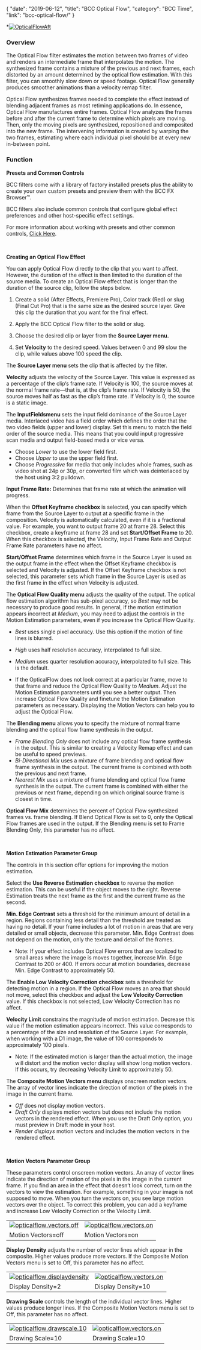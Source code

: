 {
"date": "2019-06-12",
"title": "BCC Optical Flow",
"category": "BCC Time",
"link": "bcc-optical-flow/"
}

 \*[![OpticalFlowAft](https://borisfx-com-res.cloudinary.com/image/upload//documentation/continuum/uploads/2013/06/OpticalFlowAft.jpg)](https://borisfx-com-res.cloudinary.com/image/upload//documentation/continuum/uploads/2013/06/OpticalFlowAft.jpg)


### Overview


The Optical Flow filter estimates the motion between two frames of video and renders an intermediate frame that interpolates the motion. The synthesized frame contains a mixture of the previous and next frames, each distorted by an amount determined by the optical flow estimation. With this filter, you can smoothly slow down or speed footage. Optical Flow generally produces smoother animations than a velocity remap filter.


Optical Flow synthesizes frames needed to complete the effect instead of blending adjacent frames as most retiming applications do. In essence, Optical Flow manufactures entire frames. Optical Flow analyzes the frames before and after the current frame to determine which pixels are moving. Then, only the moving pixels are synthesized, repositioned and composited into the new frame. The intervening information is created by warping the two frames, estimating where each individual pixel should be at every new in-between point.


### Function


**Presets and Common Controls**


BCC filters come with a library of factory installed presets plus the ability to create your own custom presets and preview them with the BCC FX Browser™.


BCC filters also include common controls that configure global effect preferences and other host-specific effect settings.


For more information about working with presets and other common controls, [Click Here](/documentation/continuum/bcc-common-controls/).

 


**Creating an Optical Flow Effect**


You can apply Optical Flow directly to the clip that you want to affect. However, the duration of the effect is then limited to the duration of the source media. To create an Optical Flow effect that is longer than the duration of the source clip, follow the steps below.


1. Create a solid (After Effects, Premiere Pro), Color track (Red) or slug (Final Cut Pro) that is the same size as the desired source layer. Give this clip the duration that you want for the final effect.


2. Apply the BCC Optical Flow filter to the solid or slug.


3. Choose the desired clip or layer from the **Source Layer menu.**


4. Set **Velocity** to the desired speed. Values between 0 and 99 slow the clip, while values above 100 speed the clip.


The **Source Layer menu** sets the clip that is affected by the filter.


**Velocity** adjusts the velocity of the Source Layer. This value is expressed as a percentage of the clip‘s frame rate. If Velocity is 100, the source moves at the normal frame rate—that is, at the clip’s frame rate. If Velocity is 50, the source moves half as fast as the clip’s frame rate. If Velocity is 0, the source is a static image.


The **Input****Fields****menu** sets the input field dominance of the Source Layer media. Interlaced video has a field order which defines the order that the two video fields (upper and lower) display. Set this menu to match the field order of the source media. This means that you could input progressive scan media and output field-based media or vice versa.


* Choose *Lower* to use the lower field first.
* Choose *Upper* to use the upper field first.
* Choose *Progressive* for media that only includes whole frames, such as video shot at 24p or 30p, or converted film which was deinterlaced by the host using 3:2 pulldown.


**Input Frame Rate:** Determines that frame rate at which the animation will progress.


When the **Offset Keyframe checkbox** is selected, you can specify which frame from the Source Layer to output at a specific frame in the composition. Velocity is automatically calculated, even if it is a fractional value. For example, you want to output frame 20 at frame 28. Select this checkbox, create a keyframe at frame 28 and set **Start/Offset Frame** to 20. When this checkbox is selected, the Velocity, Input Frame Rate and Output Frame Rate parameters have no affect.


**Start/Offset Frame** determines which frame in the Source Layer is used as the output frame in the effect when the Offset Keyframe checkbox is selected and Velocity is adjusted. If the Offset Keyframe checkbox is not selected, this parameter sets which frame in the Source Layer is used as the first frame in the effect when Velocity is adjusted.


The **Optical Flow Quality menu** adjusts the quality of the output. The optical flow estimation algorithm has sub-pixel accuracy, so *Best* may not be necessary to produce good results. In general, if the motion estimation appears incorrect at *Medium*, you may need to adjust the controls in the Motion Estimation parameters, even if you increase the Optical Flow Quality.


* *Best* uses single pixel accuracy. Use this option if the motion of fine lines is blurred.
* *High* uses half resolution accuracy, interpolated to full size.
* *Medium* uses quarter resolution accuracy, interpolated to full size. This is the default.


* If the OpticalFlow does not look correct at a particular frame, move to that frame and reduce the Optical Flow Quality to *Medium*. Adjust the Motion Estimation parameters until you see a better output. Then increase Optical Flow Quality and finetune the Motion Estimation parameters as necessary. Displaying the Motion Vectors can help you to adjust the Optical Flow.


The **Blending menu** allows you to specify the mixture of normal frame blending and the optical flow frame synthesis in the output.


* *Frame Blending* *Only* does not include any optical flow frame synthesis in the output. This is similar to creating a Velocity Remap effect and can be useful to speed previews.
* *Bi-Directional Mix* uses a mixture of frame blending and optical flow frame synthesis in the output. The current frame is combined with both the previous and next frame.
* *Nearest Mix* uses a mixture of frame blending and optical flow frame synthesis in the output. The current frame is combined with either the previous or next frame, depending on which original source frame is closest in time.


**Optical Flow Mix** determines the percent of Optical Flow synthesized frames vs. frame blending. If Blend Optical Flow is set to 0, only the Optical Flow frames are used in the output. If the Blending menu is set to Frame Blending Only, this parameter has no affect.


 


**Motion Estimation Parameter Group**


The controls in this section offer options for improving the motion estimation.


Select the **Use Reverse Estimation** **checkbox** to reverse the motion estimation. This can be useful if the object moves to the right. Reverse Estimation treats the next frame as the first and the current frame as the second.


**Min. Edge Contrast** sets a threshold for the minimum amount of detail in a region. Regions containing less detail than the threshold are treated as having no detail. If your frame includes a lot of motion in areas that are very detailed or small objects, decrease this parameter. Min. Edge Contrast does not depend on the motion, only the texture and detail of the frames.


* Note: If your effect includes Optical Flow errors that are localized to small areas where the image is moves together, increase Min. Edge Contrast to 200 or 400. If errors occur at motion boundaries, decrease Min. Edge Contrast to approximately 50.


The **Enable Low Velocity Correction checkbox** sets a threshold for detecting motion in a region. If the Optical Flow moves an area that should not move, select this checkbox and adjust the **Low Velocity Correction** value. If this checkbox is not selected, Low Velocity Correction has no affect.


**Velocity Limit** constrains the magnitude of motion estimation. Decrease this value if the motion estimation appears incorrect. This value corresponds to a percentage of the size and resolution of the Source Layer. For example, when working with a D1 image, the value of 100 corresponds to approximately 100 pixels.


* Note: If the estimated motion is larger than the actual motion, the image will distort and the motion vector display will show long motion vectors. If this occurs, try decreasing Velocity Limit to approximately 50.


The **Composite Motion Vectors menu** displays onscreen motion vectors. The array of vector lines indicate the direction of motion of the pixels in the image in the current frame.


* *Off* does not display motion vectors.
* *Draft* *Only* displays motion vectors but does not include the motion vectors in the rendered effect. When you use the Draft Only option, you must preview in Draft mode in your host.
* *Render* *displays* motion vectors and includes the motion vectors in the rendered effect.


 


**Motion Vectors Parameter Group**


These parameters control onscreen motion vectors. An array of vector lines indicate the direction of motion of the pixels in the image in the current frame. If you find an area in the effect that doesn’t look correct, turn on the vectors to view the estimation. For example, something in your image is not supposed to move. When you turn the vectors on, you see large motion vectors over the object. To correct this problem, you can add a keyframe and increase Low Velocity Correction or the Velocity Limit.




|  |  |
| --- | --- |
| [![opticalflow.vectors.off](https://borisfx-com-res.cloudinary.com/image/upload//documentation/continuum/uploads/2013/06/opticalflow.vectors.off_.jpg)](https://borisfx-com-res.cloudinary.com/image/upload//documentation/continuum/uploads/2013/06/opticalflow.vectors.off_.jpg) | [![opticalflow.vectors.on](https://borisfx-com-res.cloudinary.com/image/upload//documentation/continuum/uploads/2013/06/opticalflow.vectors.on_.jpg)](https://borisfx-com-res.cloudinary.com/image/upload//documentation/continuum/uploads/2013/06/opticalflow.vectors.on_.jpg) |
| Motion Vectors=off | Motion Vectors=on |


**Display Density** adjusts the number of vector lines which appear in the composite. Higher values produce more vectors. If the Composite Motion Vectors menu is set to Off, this parameter has no affect.




|  |  |
| --- | --- |
| [![opticalflow.displaydensity](https://borisfx-com-res.cloudinary.com/image/upload//documentation/continuum/uploads/2013/06/opticalflow.displaydensity.jpg)](https://borisfx-com-res.cloudinary.com/image/upload//documentation/continuum/uploads/2013/06/opticalflow.displaydensity.jpg) | [![opticalflow.vectors.on](https://borisfx-com-res.cloudinary.com/image/upload//documentation/continuum/uploads/2013/06/opticalflow.vectors.on_.jpg)](https://borisfx-com-res.cloudinary.com/image/upload//documentation/continuum/uploads/2013/06/opticalflow.vectors.on_.jpg) |
| Display Density=2 | Display Density=10 |


**Drawing Scale** controls the length of the individual vector lines. Higher values produce longer lines. If the Composite Motion Vectors menu is set to Off, this parameter has no affect.




|  |  |
| --- | --- |
| [![opticalflow.drawscale.10](https://borisfx-com-res.cloudinary.com/image/upload//documentation/continuum/uploads/2013/06/opticalflow.drawscale.10.jpg)](https://borisfx-com-res.cloudinary.com/image/upload//documentation/continuum/uploads/2013/06/opticalflow.drawscale.10.jpg) | [![opticalflow.vectors.on](https://borisfx-com-res.cloudinary.com/image/upload//documentation/continuum/uploads/2013/06/opticalflow.vectors.on_.jpg)](https://borisfx-com-res.cloudinary.com/image/upload//documentation/continuum/uploads/2013/06/opticalflow.vectors.on_.jpg) |
| Drawing Scale=10 | Drawing Scale=10 |


 


